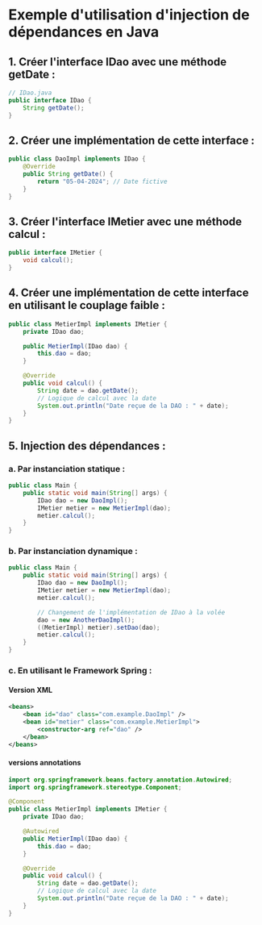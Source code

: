 # Exemple d'utilisation d'injection de dépendances en Java

## 1. Créer l'interface IDao avec une méthode getDate :

```java
// IDao.java
public interface IDao {
    String getDate();
}
```

## 2. Créer une implémentation de cette interface :

```java
public class DaoImpl implements IDao {
    @Override
    public String getDate() {
        return "05-04-2024"; // Date fictive
    }
}
```

## 3. Créer l'interface IMetier avec une méthode calcul :

```java
public interface IMetier {
    void calcul();
}
```

## 4. Créer une implémentation de cette interface en utilisant le couplage faible :

```java
public class MetierImpl implements IMetier {
    private IDao dao;

    public MetierImpl(IDao dao) {
        this.dao = dao;
    }

    @Override
    public void calcul() {
        String date = dao.getDate();
        // Logique de calcul avec la date
        System.out.println("Date reçue de la DAO : " + date);
    }
}
```

## 5. Injection des dépendances :

### a. Par instanciation statique :

```java 
public class Main {
    public static void main(String[] args) {
        IDao dao = new DaoImpl();
        IMetier metier = new MetierImpl(dao);
        metier.calcul();
    }
}
```

### b. Par instanciation dynamique :


```java
public class Main {
    public static void main(String[] args) {
        IDao dao = new DaoImpl();
        IMetier metier = new MetierImpl(dao);
        metier.calcul();

        // Changement de l'implémentation de IDao à la volée
        dao = new AnotherDaoImpl();
        ((MetierImpl) metier).setDao(dao);
        metier.calcul();
    }
}
```

### c. En utilisant le Framework Spring :

#### Version XML
```xml 
<beans>
    <bean id="dao" class="com.example.DaoImpl" />
    <bean id="metier" class="com.example.MetierImpl">
        <constructor-arg ref="dao" />
    </bean>
</beans>
```

#### versions annotations 
```MetierImpl.java
import org.springframework.beans.factory.annotation.Autowired;
import org.springframework.stereotype.Component;

@Component
public class MetierImpl implements IMetier {
    private IDao dao;

    @Autowired
    public MetierImpl(IDao dao) {
        this.dao = dao;
    }

    @Override
    public void calcul() {
        String date = dao.getDate();
        // Logique de calcul avec la date
        System.out.println("Date reçue de la DAO : " + date);
    }
}
```









